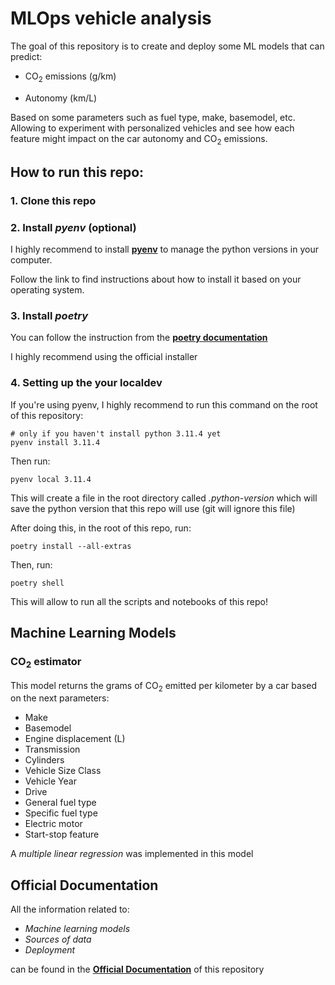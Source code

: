 # MLOps vehicle analysis

The goal of this repository is to create and deploy some ML models that can predict:

- CO<sub>2</sub> emissions (g/km)

- Autonomy (km/L)

Based on some parameters such as fuel type, make, basemodel, etc. Allowing to experiment with personalized vehicles and see how each feature might impact on the car autonomy and CO<sub>2</sub> emissions. 

## How to run this repo:

### 1. Clone this repo

### 2. Install *pyenv* (optional)

I highly recommend to install [**pyenv**](https://github.com/pyenv/pyenv?tab=readme-ov-file#installation) to manage the python versions in your computer.

Follow the link to find instructions about how to install it based on your operating system.

### 3. Install *poetry*

You can follow the instruction from the [**poetry documentation**](https://python-poetry.org/docs/#installing-with-the-official-installer)

I highly recommend using the official installer

### 4. Setting up the your localdev

If you're using pyenv, I highly recommend to run this command on the root of this repository:

    # only if you haven't install python 3.11.4 yet
    pyenv install 3.11.4 

Then run:

    pyenv local 3.11.4

This will create a file in the root directory called *.python-version* which will save the python version that this repo will use (git will ignore this file)

After doing this, in the root of this repo, run:

    poetry install --all-extras

Then, run:

    poetry shell

This will allow to run all the scripts and notebooks of this repo!

## Machine Learning Models

### CO<sub>2</sub> estimator

This model returns the grams of CO<sub>2</sub> emitted per kilometer by a car based on the next parameters:

- Make
- Basemodel
- Engine displacement (L)
- Transmission
- Cylinders
- Vehicle Size Class
- Vehicle Year
- Drive
- General fuel type
- Specific fuel type
- Electric motor
- Start-stop feature

A *multiple linear regression* was implemented in this model

## Official Documentation

All the information related to: 
- *Machine learning models*
- *Sources of data*
- *Deployment*

can be found in the [**Official Documentation**](https://emmanuelmald.github.io/MLOps-vehicle-analysis/) of this repository




